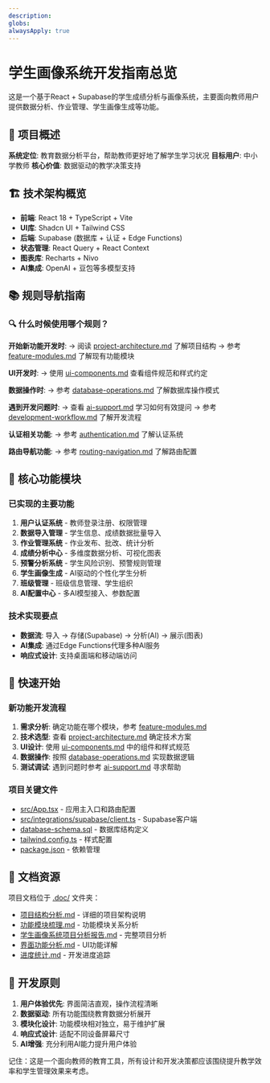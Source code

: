 ```yaml
---
description: 
globs: 
alwaysApply: true
---
```

# 学生画像系统开发指南总览

这是一个基于React + Supabase的学生成绩分析与画像系统，主要面向教师用户提供数据分析、作业管理、学生画像生成等功能。

## 🎯 项目概述

**系统定位**: 教育数据分析平台，帮助教师更好地了解学生学习状况
**目标用户**: 中小学教师
**核心价值**: 数据驱动的教学决策支持

## 🏗️ 技术架构概览

- **前端**: React 18 + TypeScript + Vite
- **UI库**: Shadcn UI + Tailwind CSS  
- **后端**: Supabase (数据库 + 认证 + Edge Functions)
- **状态管理**: React Query + React Context
- **图表库**: Recharts + Nivo
- **AI集成**: OpenAI + 豆包等多模型支持

## 📚 规则导航指南

### 🔍 什么时候使用哪个规则？

**开始新功能开发时**:
→ 阅读 [project-architecture.md](mdc:project-architecture.md) 了解项目结构
→ 参考 [feature-modules.md](mdc:feature-modules.md) 了解现有功能模块

**UI开发时**:
→ 使用 [ui-components.md](mdc:ui-components.md) 查看组件规范和样式约定

**数据操作时**:
→ 参考 [database-operations.md](mdc:database-operations.md) 了解数据库操作模式

**遇到开发问题时**:
→ 查看 [ai-support.md](mdc:ai-support.md) 学习如何有效提问
→ 参考 [development-workflow.md](mdc:development-workflow.md) 了解开发流程

**认证相关功能**:
→ 参考 [authentication.md](mdc:authentication.md) 了解认证系统

**路由导航功能**:
→ 参考 [routing-navigation.md](mdc:routing-navigation.md) 了解路由配置

## 🎯 核心功能模块

### 已实现的主要功能
1. **用户认证系统** - 教师登录注册、权限管理
2. **数据导入管理** - 学生信息、成绩数据批量导入
3. **作业管理系统** - 作业发布、批改、统计分析
4. **成绩分析中心** - 多维度数据分析、可视化图表
5. **预警分析系统** - 学生风险识别、预警规则管理
6. **学生画像生成** - AI驱动的个性化学生分析
7. **班级管理** - 班级信息管理、学生组织
8. **AI配置中心** - 多AI模型接入、参数配置

### 技术实现要点
- **数据流**: 导入 → 存储(Supabase) → 分析(AI) → 展示(图表)
- **AI集成**: 通过Edge Functions代理多种AI服务
- **响应式设计**: 支持桌面端和移动端访问

## 🚀 快速开始

### 新功能开发流程
1. **需求分析**: 确定功能在哪个模块，参考 [feature-modules.md](mdc:feature-modules.md)
2. **技术选型**: 查看 [project-architecture.md](mdc:project-architecture.md) 确定技术方案
3. **UI设计**: 使用 [ui-components.md](mdc:ui-components.md) 中的组件和样式规范
4. **数据操作**: 按照 [database-operations.md](mdc:database-operations.md) 实现数据逻辑
5. **测试调试**: 遇到问题时参考 [ai-support.md](mdc:ai-support.md) 寻求帮助

### 项目关键文件
- [src/App.tsx](mdc:src/App.tsx) - 应用主入口和路由配置
- [src/integrations/supabase/client.ts](mdc:src/integrations/supabase/client.ts) - Supabase客户端
- [database-schema.sql](mdc:database-schema.sql) - 数据库结构定义
- [tailwind.config.ts](mdc:tailwind.config.ts) - 样式配置
- [package.json](mdc:package.json) - 依赖管理

## 🔗 文档资源

项目文档位于 [.doc/](mdc:.doc) 文件夹：
- [项目结构分析.md](mdc:.doc/项目结构分析.md) - 详细的项目架构说明
- [功能模块梳理.md](mdc:.doc/功能模块梳理.md) - 功能模块关系分析
- [学生画像系统项目分析报告.md](mdc:.doc/学生画像系统项目分析报告.md) - 完整项目分析
- [界面功能分析.md](mdc:.doc/界面功能分析.md) - UI功能详解
- [进度统计.md](mdc:.doc/进度统计.md) - 开发进度追踪

## 🎨 开发原则

1. **用户体验优先**: 界面简洁直观，操作流程清晰
2. **数据驱动**: 所有功能围绕教育数据分析展开
3. **模块化设计**: 功能模块相对独立，易于维护扩展
4. **响应式设计**: 适配不同设备屏幕尺寸
5. **AI增强**: 充分利用AI能力提升用户体验

记住：这是一个面向教师的教育工具，所有设计和开发决策都应该围绕提升教学效率和学生管理效果来考虑。
